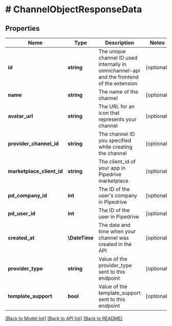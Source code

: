 # # ChannelObjectResponseData

## Properties

Name | Type | Description | Notes
------------ | ------------- | ------------- | -------------
**id** | **string** | The unique channel ID used internally in omnichannel-api and the frontend of the extension | [optional]
**name** | **string** | The name of the channel | [optional]
**avatar_url** | **string** | The URL for an icon that represents your channel | [optional]
**provider_channel_id** | **string** | The channel ID you specified while creating the channel | [optional]
**marketplace_client_id** | **string** | The client_id of your app in Pipedrive marketplace | [optional]
**pd_company_id** | **int** | The ID of the user&#39;s company in Pipedrive | [optional]
**pd_user_id** | **int** | The ID of the user in Pipedrive | [optional]
**created_at** | **\DateTime** | The date and time when your channel was created in the API | [optional]
**provider_type** | **string** | Value of the provider_type sent to this endpoint | [optional]
**template_support** | **bool** | Value of the template_support sent to this endpoint | [optional]

[[Back to Model list]](../README.md#documentation-for-models) [[Back to API list]](../README.md#documentation-for-api-endpoints) [[Back to README]](../README.md)
